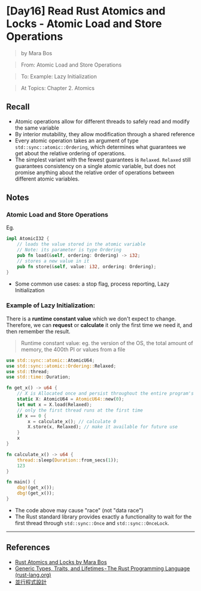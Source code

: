 # [Day16] Read Rust Atomics and Locks - Atomic Load and Store Operations

> by Mara Bos

> From: Atomic Load and Store Operations

> To: Example: Lazy Initialization

> At Topics: Chapter 2. Atomics

## Recall

- Atomic operations allow for different threads to safely read and modify the same variable
- By interior mutability, they allow modification through a shared reference
- Every atomic operation takes an argument of type `std::sync::atomic::Ordering`, which determines what guarantees we get about the relative ordering of operations.
- The simplest variant with the fewest guarantees is `Relaxed`. `Relaxed` still guarantees consistency on a single atomic variable, but does not promise anything about the relative order of operations between different atomic variables.

## Notes

### Atomic Load and Store Operations

Eg.

```rust
impl AtomicI32 {
    // loads the value stored in the atomic variable
    // Note: its parameter is type Ordering
    pub fn load(&self, ordering: Ordering) -> i32;
    // stores a new value in it
    pub fn store(&self, value: i32, ordering: Ordering);
}
```

- Some common use cases: a stop flag, process reporting, Lazy Initialization

### Example of Lazy Initialization:

There is a **runtime constant value** which we don't expect to change. Therefore, we can **request** or **calculate** it only the first time we need it, and then remember the result.

> Runtime constant value: eg. the version of the OS, the total amount of memory, the 400th PI or values from a file

```rust
use std::sync::atomic::AtomicU64;
use std::sync::atomic::Ordering::Relaxed;
use std::thread;
use std::time::Duration;

fn get_x() -> u64 {
    // X is Allocated once and persist throughout the entire program's execution
    static X: AtomicU64 = AtomicU64::new(0);
    let mut x = X.load(Relaxed);
    // only the first thread runs at the first time
    if x == 0 {
        x = calculate_x(); // calculate 0
        X.store(x, Relaxed); // make it available for future use
    }
    x
}

fn calculate_x() -> u64 {
    thread::sleep(Duration::from_secs(1));
    123
}

fn main() {
    dbg!(get_x());
    dbg!(get_x());
}
```

- The code above may cause "race" (not "data race")
- The Rust standard library provides exactly a functionality to wait for the first thread through `std::sync::Once` and `std::sync::OnceLock`.

---

## References

- [Rust Atomics and Locks by Mara Bos](https://marabos.nl/atomics/)
- [Generic Types, Traits, and Lifetimes - The Rust Programming Language (rust-lang.org)](https://doc.rust-lang.org/stable/book/ch10-00-generics.html)
- [並行程式設計](https://hackmd.io/@sysprog/concurrency/https%3A%2F%2Fhackmd.io%2F%40sysprog%2FS1AMIFt0D)
